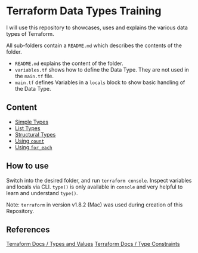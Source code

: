 # Terraform Data Types Training

I will use this repository to showcases, uses and explains the various data types of Terraform.

All sub-folders contain a `README.md` which describes the contents of the folder.

- `README.md` explains the content of the folder.
- `variables.tf` shows how to define the Data Type. They are not used in the `main.tf` file.
- `main.tf` defines Variables in a `locals` block to show basic handling of the Data Type.

## Content

- [Simple Types](./1_simple_types/README.md)
- [List Types](./2_list_types/README.md)
- [Structural Types](./3_structural_types/README.md)
- [Using `count`](./4_using_count/README.md)
- [Using `for_each`](./5_using_for_each/README.md)

## How to use

Switch into the desired folder, and run `terraform console`. Inspect variables and locals via CLI. `type()` is only available in `console` and very helpful to learn and understand `type()`.

Note: `terraform` in version v1.8.2 (Mac) was used during creation of this Repository.

## References

[Terraform Docs / Types and Values](https://developer.hashicorp.com/terraform/language/expressions/types)
[Terraform Docs / Type Constraints](https://developer.hashicorp.com/terraform/language/expressions/type-constraints)
